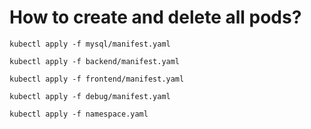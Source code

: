 # How to create and delete all pods? 
```
kubectl apply -f mysql/manifest.yaml
```
```
kubectl apply -f backend/manifest.yaml
```
```
kubectl apply -f frontend/manifest.yaml
```
```
kubectl apply -f debug/manifest.yaml
```
```
kubectl apply -f namespace.yaml
```